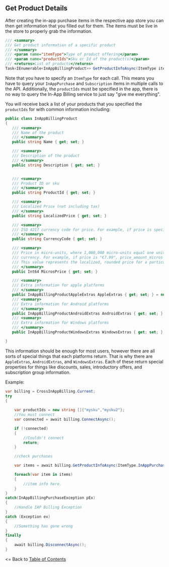 ## Get Product Details

After creating the in-app purchase items in the respective app store you can then get information that you filled out for them. The items must be live in the store to properly grab the information. 

```csharp
/// <summary>
/// Get product information of a specific product
/// </summary>
/// <param name="itemType">Type of product offering</param>
/// <param name="productIds">Sku or Id of the product(s)</param>
/// <returns>List of products</returns>
Task<IEnumerable<InAppBillingProduct>> GetProductInfoAsync(ItemType itemType, params string[] productIds);
```
Note that you have to specify an `ItemType` for each call. This means you have to query your `InAppPurchase` and `Subscription` items in multiple calls to the API. Additionally, the `productIds` must be specified in the app, there is no way to query the In-App Billing service to just say "give me everything".

 You will receive back a list of your products that you specified the `productIds` for with common information including:

 ```csharp
public class InAppBillingProduct
{
    /// <summary>
    /// Name of the product
    /// </summary>
    public string Name { get; set; }

    /// <summary>
    /// Description of the product
    /// </summary>
    public string Description { get; set; }


    /// <summary>
    /// Product ID or sku
    /// </summary>
    public string ProductId { get; set; }

    /// <summary>
    /// Localized Price (not including tax)
    /// </summary>
    public string LocalizedPrice { get; set; }

    /// <summary>
    /// ISO 4217 currency code for price. For example, if price is specified in British pounds sterling is "GBP".
    /// </summary>
    public string CurrencyCode { get; set; }

    /// <summary>
    /// Price in micro-units, where 1,000,000 micro-units equal one unit of the 
    /// currency. For example, if price is "€7.99", price_amount_micros is "7990000". 
    /// This value represents the localized, rounded price for a particular currency.
    /// </summary>
    public Int64 MicrosPrice { get; set; }

    /// <summary>
    /// Extra information for apple platforms
    /// </summary>
    public InAppBillingProductAppleExtras AppleExtras { get; set; } = null;
    /// <summary>
    /// Extra information for Android platforms
    /// </summary>
    public InAppBillingProductAndroidExtras AndroidExtras { get; set; } = null;
    /// <summary>
    /// Extra information for Windows platforms
    /// </summary>
    public InAppBillingProductWindowsExtras WindowsExtras { get; set; } = null;

}
```
 
This information should be enough for most users, however there are all sorts of special things that each platforms return. That is why there are `AppleExtras`, `AndroidExtras`, and `WindowsExtras`. Each of these return special properties for things like discounts, sales, introductory offers, and subscription group information.

Example:
```csharp
var billing = CrossInAppBilling.Current;
try
{ 
    
    var productIds = new string []{"mysku","mysku2"};
    //You must connect
    var connected = await billing.ConnectAsync();

    if (!connected)
    {
        //Couldn't connect
        return;
    }

    //check purchases

    var items = await billing.GetProductInfoAsync(ItemType.InAppPurchase, productIds);

    foreach(var item in items)
    {
        //item info here.
    }
}
catch(InAppBillingPurchaseException pEx)
{
    //Handle IAP Billing Exception
}
catch (Exception ex)
{
    //Something has gone wrong
}
finally
{    
    await billing.DisconnectAsync();
}
```

<= Back to [Table of Contents](README.md)
